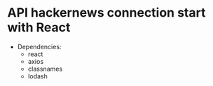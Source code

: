 # API hackernews connection start with  React

- Dependencies:
  - react
  - axios
  - classnames
  - lodash

